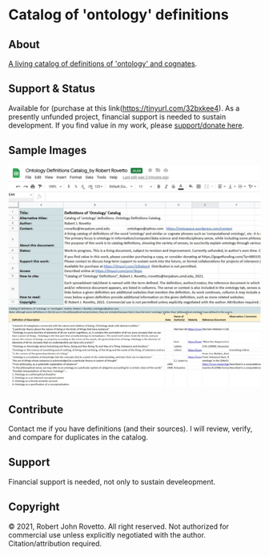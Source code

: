 # Catalog of 'ontology' definitions
## About
[A living catalog of definitions of 'ontology' and cognates](https://tinyurl.com/mtae3d8s). 

## Support & Status
Available for (purchase at this link(https://tinyurl.com/32bxkee4).
As a presently unfunded project, financial support is needed to sustain development.
If you find value in my work, please [support/donate here](https://gogetfunding.com/knowledge-organization-services-ontology-terminology-metadata-concept-analysis/).  

## Sample Images
![Screen capture 1](https://github.com/rrovetto/Ontology-Development-Guidelines/blob/master/images/ScreenCapture_README_OntoDefCat_Rovetto.JPG?raw=true)
![Screen capture 2](https://github.com/rrovetto/Ontology-Development-Guidelines/blob/master/images/ScreenCapture_Onto_OntoDefCat_Rovetto.JPG?raw=true)
## Contribute
Contact me if you have definitions (and their sources). I will review, verify, and compare for duplicates in the catalog. 
## Support 
Financial support is needed, not only to sustain develeopment.


## Copyright
© 2021, Robert John Rovetto. All right reserved.
Not authorized for commercial use unless explicitly negotiated with the author. Citation/attribution required.
